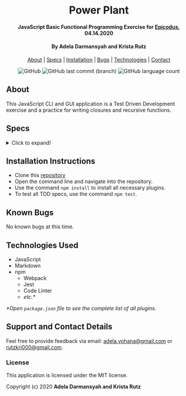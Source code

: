 <div align=center>

# Power Plant

#### JavaScript Basic Functional Programming Exercise for [Epicodus](https://www.epicodus.com/), 04.14.2020

#### By **Adela Darmansyah and Krista Rutz**

[About](#About) | [Specs](#Specs) | [Installation](#Installation-Instructions) | [Bugs](#Known-Bugs) | [Technologies](#Technologies-Used) | [Contact](#Support-and-Contact-Details)

![GitHub](https://img.shields.io/github/license/ayohana/power-plant?color=%23DE98B2&style=for-the-badge) ![GitHub last commit (branch)](https://img.shields.io/github/last-commit/ayohana/power-plant/master?color=%23DE98B2&style=for-the-badge) ![GitHub language count](https://img.shields.io/github/languages/count/ayohana/power-plant?color=%23DE98B2&style=for-the-badge)

</div>

## About

This JavaScript CLI and GUI application is a Test Driven Development exercise and a practice for writing closures and recursive functions.

## Specs

<details>
  <summary>Click to expand!</summary>

| Spec | Input | Output |
| :--- | :---- | :------ |
| **Program creates a plant object** | new plant | plant = { soil:0, water:0, light:0 } |
| **Program allows users to feed a plant** | feed(plant) | plant = { soil:5, water:0, light:0 } |
| **Program allows users to hydrate a plant** | hydrate(plant) | plant = { soil:0, water:5, light:0 } |
| **Program allows users to give light to a plant** | giveLight(plant) | plant = { soil:0, water:0, light:5 } |
| **Program accumulates status points of a plant** | feed(plant), giveLight(plant) | plant = { soil:5, water:0, light:5 } |
| **Program allows users to create multiple plants** | new plantOne, new plantTwo | `Objects:` plantOne, plantTwo |

</details>

## Installation Instructions

* Clone this [repository](https://github.com/ayohana/power-plant.git/)
* Open the command line and navigate into the repository.
* Use the command `npm install` to install all necessary plugins.
* To test all TDD specs, use the command `npm test`.

## Known Bugs

No known bugs at this time.

## Technologies Used

<!-- * HTML
* CSS
* Bootstrap -->
* JavaScript
* Markdown
* npm
  * Webpack
  * Jest
  * Code Linter
  * _etc.*_

_*Open `package.json` file to see the complete list of all plugins._

## Support and Contact Details

Feel free to provide feedback via email: adela.yohana@gmail.com or rutzkri000@gmail.com.

### License

This application is licensed under the MIT license.

Copyright (c) 2020 **Adela Darmansyah and Krista Rutz**